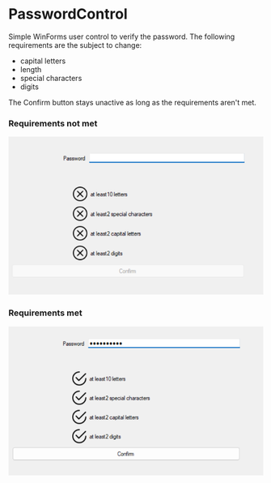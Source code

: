 # PasswordControl

Simple WinForms user control to verify the password. 
The following requirements are the subject to change:
- capital letters 
- length
- special characters
- digits


The Confirm button stays unactive as long as the requirements aren't met. 

### Requirements not met
![Requirements not met](https://github.com/bartekf4/PasswordControl/blob/master/PasswordControl/Images/incorrect.png)



### Requirements met
![Requirements met](https://github.com/bartekf4/PasswordControl/blob/master/PasswordControl/Images/correct.png)

